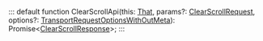 :::
default function ClearScrollApi(this: [That](./That.md), params?: [ClearScrollRequest](./ClearScrollRequest.md), options?: [TransportRequestOptionsWithOutMeta](./TransportRequestOptionsWithOutMeta.md)): Promise<[ClearScrollResponse](./ClearScrollResponse.md)>;
:::
